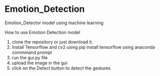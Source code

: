 # Emotion_Detection
Emotion_Detector model using machine learning 

How to use Emotion Detection model 

1. clone the repository or just download it.
2. Install Tensorflow and cv2 using pip install tensorflow using anaconda commmand prompt
3. run the gui.py file
4. upload the image in the gui
5. click on the Detect button to detect the gestures
